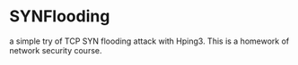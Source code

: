 # SYNFlooding
a simple try of TCP SYN flooding attack with Hping3. This is a homework of network security course.
